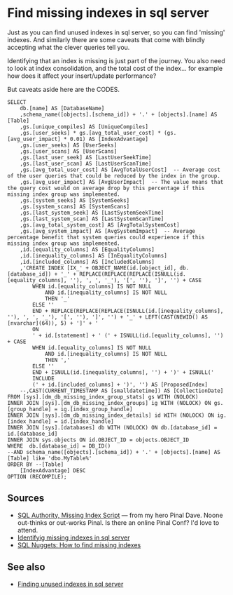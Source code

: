 # Find missing indexes in sql server

Just as you can find unused indexes in sql server, so you can find 'missing' indexes. And similarly there are some caveats that come with blindly accepting what the clever queries tell you.

Identifying that an index is missing is just part of the journey. You also need to look at index consolidation, and the total cost of the index... for example how does it affect your insert/update performance?

But caveats aside here are the CODES.


	SELECT 
		db.[name] AS [DatabaseName]
		,schema_name([objects].[schema_id]) + '.' + [objects].[name] AS [Table]
		,gs.[unique_compiles] AS [UniqueCompiles]
		,gs.[user_seeks] * gs.[avg_total_user_cost] * (gs.[avg_user_impact] * 0.01) AS [IndexAdvantage]
		,gs.[user_seeks] AS [UserSeeks]
		,gs.[user_scans] AS [UserScans]
		,gs.[last_user_seek] AS [LastUserSeekTime]
		,gs.[last_user_scan] AS [LastUserScanTime]
		,gs.[avg_total_user_cost] AS [AvgTotalUserCost]  -- Average cost of the user queries that could be reduced by the index in the group.
		,gs.[avg_user_impact] AS [AvgUserImpact]  -- The value means that the query cost would on average drop by this percentage if this missing index group was implemented.
		,gs.[system_seeks] AS [SystemSeeks]
		,gs.[system_scans] AS [SystemScans]
		,gs.[last_system_seek] AS [LastSystemSeekTime]
		,gs.[last_system_scan] AS [LastSystemScanTime]
		,gs.[avg_total_system_cost] AS [AvgTotalSystemCost]
		,gs.[avg_system_impact] AS [AvgSystemImpact]  -- Average percentage benefit that system queries could experience if this missing index group was implemented.
		,id.[equality_columns] AS [EqualityColumns]
		,id.[inequality_columns] AS [InEqualityColumns]
		,id.[included_columns] AS [IncludedColumns]
		,'CREATE INDEX [IX_' + OBJECT_NAME(id.[object_id], db.[database_id]) + '_' + REPLACE(REPLACE(REPLACE(ISNULL(id.[equality_columns], ''), ', ', '_'), '[', ''), ']', '') + CASE
			WHEN id.[equality_columns] IS NOT NULL
				AND id.[inequality_columns] IS NOT NULL
				THEN '_'
			ELSE ''
			END + REPLACE(REPLACE(REPLACE(ISNULL(id.[inequality_columns], ''), ', ', '_'), '[', ''), ']', '') + '_' + LEFT(CAST(NEWID() AS [nvarchar](64)), 5) + ']' + '
			ON 
			' + id.[statement] + ' (' + ISNULL(id.[equality_columns], '') + CASE
			WHEN id.[equality_columns] IS NOT NULL
				AND id.[inequality_columns] IS NOT NULL
				THEN ','
			ELSE ''
			END + ISNULL(id.[inequality_columns], '') + ')' + ISNULL('
			INCLUDE
			(' + id.[included_columns] + ')', '') AS [ProposedIndex]
		--,CAST(CURRENT_TIMESTAMP AS [smalldatetime]) AS [CollectionDate]
	FROM [sys].[dm_db_missing_index_group_stats] gs WITH (NOLOCK)
	INNER JOIN [sys].[dm_db_missing_index_groups] ig WITH (NOLOCK) ON gs.[group_handle] = ig.[index_group_handle]
	INNER JOIN [sys].[dm_db_missing_index_details] id WITH (NOLOCK) ON ig.[index_handle] = id.[index_handle]
	INNER JOIN [sys].[databases] db WITH (NOLOCK) ON db.[database_id] = id.[database_id]
	INNER JOIN sys.objects ON id.OBJECT_ID = objects.OBJECT_ID
	WHERE  db.[database_id] = DB_ID()
	--AND schema_name([objects].[schema_id]) + '.' + [objects].[name] AS [Table] like 'dbo.MyTable%'
	ORDER BY --[Table]
		[IndexAdvantage] DESC
	OPTION (RECOMPILE);



## Sources

- [SQL Authority, Missing Index Script](https://blog.sqlauthority.com/2011/01/03/sql-server-2008-missing-index-script-download/) &mdash; from my hero Pinal Dave. Noone out-thinks or out-works Pinal. Is there an online Pinal Conf? I'd love to attend.
- [Identifyig missing indexes in sql server](https://samirbehara.com/2017/08/23/identifying-missing-indexes-in-sql-server/)
- [SQL Nuggets: How to find missing indexes](http://www.sqlnuggets.com/blog/sql-scripts-how-to-find-missing-indexes/)

## See also

- [Finding unused indexes in sql server](find_unused_indexes_in_sql_server.md)